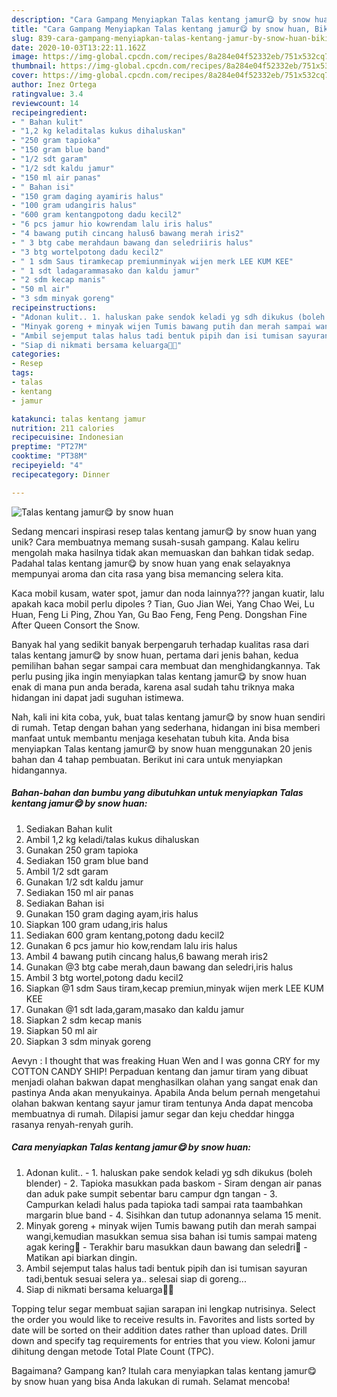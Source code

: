 ```yaml
---
description: "Cara Gampang Menyiapkan Talas kentang jamur😋 by snow huan, Bikin Ngiler"
title: "Cara Gampang Menyiapkan Talas kentang jamur😋 by snow huan, Bikin Ngiler"
slug: 839-cara-gampang-menyiapkan-talas-kentang-jamur-by-snow-huan-bikin-ngiler
date: 2020-10-03T13:22:11.162Z
image: https://img-global.cpcdn.com/recipes/8a284e04f52332eb/751x532cq70/talas-kentang-jamur😋-by-snow-huan-foto-resep-utama.jpg
thumbnail: https://img-global.cpcdn.com/recipes/8a284e04f52332eb/751x532cq70/talas-kentang-jamur😋-by-snow-huan-foto-resep-utama.jpg
cover: https://img-global.cpcdn.com/recipes/8a284e04f52332eb/751x532cq70/talas-kentang-jamur😋-by-snow-huan-foto-resep-utama.jpg
author: Inez Ortega
ratingvalue: 3.4
reviewcount: 14
recipeingredient:
- " Bahan kulit"
- "1,2 kg keladitalas kukus dihaluskan"
- "250 gram tapioka"
- "150 gram blue band"
- "1/2 sdt garam"
- "1/2 sdt kaldu jamur"
- "150 ml air panas"
- " Bahan isi"
- "150 gram daging ayamiris halus"
- "100 gram udangiris halus"
- "600 gram kentangpotong dadu kecil2"
- "6 pcs jamur hio kowrendam lalu iris halus"
- "4 bawang putih cincang halus6 bawang merah iris2"
- " 3 btg cabe merahdaun bawang dan seledriiris halus"
- "3 btg wortelpotong dadu kecil2"
- " 1 sdm Saus tiramkecap premiunminyak wijen merk LEE KUM KEE"
- " 1 sdt ladagarammasako dan kaldu jamur"
- "2 sdm kecap manis"
- "50 ml air"
- "3 sdm minyak goreng"
recipeinstructions:
- "Adonan kulit.. 1. haluskan pake sendok keladi yg sdh dikukus (boleh blender) 2. Tapioka masukkan pada baskom Siram dengan air panas dan aduk pake sumpit sebentar baru campur dgn tangan 3. Campurkan keladi halus pada tapioka tadi sampai rata taambahkan margarin blue band 4. Sisihkan dan tutup adonannya selama 15 menit."
- "Minyak goreng + minyak wijen Tumis bawang putih dan merah sampai wangi,kemudian masukkan semua sisa bahan isi tumis sampai mateng agak kering🙂 Terakhir baru masukkan daun bawang dan seledri🤗 Matikan api biarkan dingin."
- "Ambil sejemput talas halus tadi bentuk pipih dan isi tumisan sayuran tadi,bentuk sesuai selera ya.. selesai siap di goreng..."
- "Siap di nikmati bersama keluarga🤗🤗"
categories:
- Resep
tags:
- talas
- kentang
- jamur

katakunci: talas kentang jamur 
nutrition: 211 calories
recipecuisine: Indonesian
preptime: "PT27M"
cooktime: "PT38M"
recipeyield: "4"
recipecategory: Dinner

---
```



![Talas kentang jamur😋 by snow huan](https://img-global.cpcdn.com/recipes/8a284e04f52332eb/751x532cq70/talas-kentang-jamur😋-by-snow-huan-foto-resep-utama.jpg)

Sedang mencari inspirasi resep talas kentang jamur😋 by snow huan yang unik? Cara membuatnya memang susah-susah gampang. Kalau keliru mengolah maka hasilnya tidak akan memuaskan dan bahkan tidak sedap. Padahal talas kentang jamur😋 by snow huan yang enak selayaknya mempunyai aroma dan cita rasa yang bisa memancing selera kita.

Kaca mobil kusam, water spot, jamur dan noda lainnya??? jangan kuatir, lalu apakah kaca mobil perlu dipoles ? Tian, Guo Jian Wei, Yang Chao Wei, Lu Huan, Feng Li Ping, Zhou Yan, Gu Bao Feng, Feng Peng. Dongshan Fine After Queen Consort the Snow.

Banyak hal yang sedikit banyak berpengaruh terhadap kualitas rasa dari talas kentang jamur😋 by snow huan, pertama dari jenis bahan, kedua pemilihan bahan segar sampai cara membuat dan menghidangkannya. Tak perlu pusing jika ingin menyiapkan talas kentang jamur😋 by snow huan enak di mana pun anda berada, karena asal sudah tahu triknya maka hidangan ini dapat jadi suguhan istimewa.


Nah, kali ini kita coba, yuk, buat talas kentang jamur😋 by snow huan sendiri di rumah. Tetap dengan bahan yang sederhana, hidangan ini bisa memberi manfaat untuk membantu menjaga kesehatan tubuh kita. Anda bisa menyiapkan Talas kentang jamur😋 by snow huan menggunakan 20 jenis bahan dan 4 tahap pembuatan. Berikut ini cara untuk menyiapkan hidangannya.

<!--inarticleads1-->

##### Bahan-bahan dan bumbu yang dibutuhkan untuk menyiapkan Talas kentang jamur😋 by snow huan:

1. Sediakan  Bahan kulit
1. Ambil 1,2 kg keladi/talas kukus dihaluskan
1. Gunakan 250 gram tapioka
1. Sediakan 150 gram blue band
1. Ambil 1/2 sdt garam
1. Gunakan 1/2 sdt kaldu jamur
1. Sediakan 150 ml air panas
1. Sediakan  Bahan isi
1. Gunakan 150 gram daging ayam,iris halus
1. Siapkan 100 gram udang,iris halus
1. Sediakan 600 gram kentang,potong dadu kecil2
1. Gunakan 6 pcs jamur hio kow,rendam lalu iris halus
1. Ambil 4 bawang putih cincang halus,6 bawang merah iris2
1. Gunakan  @3 btg cabe merah,daun bawang dan seledri,iris halus
1. Ambil 3 btg wortel,potong dadu kecil2
1. Siapkan  @1 sdm Saus tiram,kecap premiun,minyak wijen merk LEE KUM KEE
1. Gunakan  @1 sdt lada,garam,masako dan kaldu jamur
1. Siapkan 2 sdm kecap manis
1. Siapkan 50 ml air
1. Siapkan 3 sdm minyak goreng


Aevyn : I thought that was freaking Huan Wen and I was gonna CRY for my COTTON CANDY SHIP! Perpaduan kentang dan jamur tiram yang dibuat menjadi olahan bakwan dapat menghasilkan olahan yang sangat enak dan pastinya Anda akan menyukainya. Apabila Anda belum pernah mengetahui olahan bakwan kentang sayur jamur tiram tentunya Anda dapat mencoba membuatnya di rumah. Dilapisi jamur segar dan keju cheddar hingga rasanya renyah-renyah gurih. 

<!--inarticleads2-->

##### Cara menyiapkan Talas kentang jamur😋 by snow huan:

1. Adonan kulit.. - 1. haluskan pake sendok keladi yg sdh dikukus (boleh blender) - 2. Tapioka masukkan pada baskom - Siram dengan air panas dan aduk pake sumpit sebentar baru campur dgn tangan - 3. Campurkan keladi halus pada tapioka tadi sampai rata taambahkan margarin blue band - 4. Sisihkan dan tutup adonannya selama 15 menit.
1. Minyak goreng + minyak wijen Tumis bawang putih dan merah sampai wangi,kemudian masukkan semua sisa bahan isi tumis sampai mateng agak kering🙂 - Terakhir baru masukkan daun bawang dan seledri🤗 - Matikan api biarkan dingin.
1. Ambil sejemput talas halus tadi bentuk pipih dan isi tumisan sayuran tadi,bentuk sesuai selera ya.. selesai siap di goreng...
1. Siap di nikmati bersama keluarga🤗🤗


Topping telur segar membuat sajian sarapan ini lengkap nutrisinya. Select the order you would like to receive results in. Favorites and lists sorted by date will be sorted on their addition dates rather than upload dates. Drill down and specify tag requirements for entries that you view. Koloni jamur dihitung dengan metode Total Plate Count (TPC). 

Bagaimana? Gampang kan? Itulah cara menyiapkan talas kentang jamur😋 by snow huan yang bisa Anda lakukan di rumah. Selamat mencoba!
